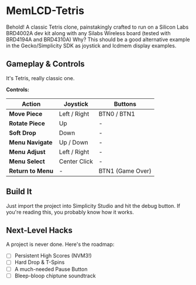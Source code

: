 # MemLCD-Tetris

Behold! A classic Tetris clone, painstakingly crafted to run on a Silicon Labs BRD4002A dev kit along with any Silabs Wireless board (tested with BRD4194A and BRD4310A) Why? This should be a good alternative example in the Gecko/Simplicity SDK as joystick and lcdmem display examples.

## Gameplay & Controls

It's Tetris, really classic one.

**Controls:**

| Action                   | Joystick     | Buttons          |
| ------------------------ | ------------ | ---------------- |
| **Move Piece**     | Left / Right | BTN0 / BTN1      |
| **Rotate Piece**   | Up           | -                |
| **Soft Drop**      | Down         | -                |
| **Menu Navigate**  | Up / Down    | -                |
| **Menu Adjust**    | Left / Right | -                |
| **Menu Select**    | Center Click | -                |
| **Return to Menu** | -            | BTN1 (Game Over) |

## Build It

Just import the project into Simplicity Studio and hit the debug button. If you're reading this, you probably know how it works.

## Next-Level Hacks

A project is never done. Here's the roadmap:

- [ ] Persistent High Scores (NVM3!)
- [ ] Hard Drop & T-Spins
- [ ] A much-needed Pause Button
- [ ] Bleep-bloop chiptune soundtrack
